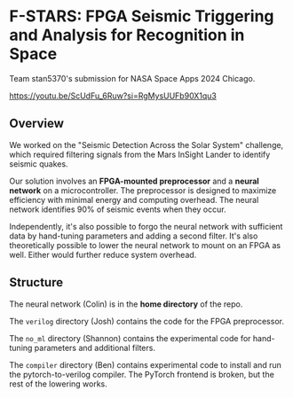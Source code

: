 # F-STARS: FPGA Seismic Triggering and Analysis for Recognition in Space

Team stan5370's submission for NASA Space Apps 2024 Chicago.

https://youtu.be/ScUdFu_6Ruw?si=RgMysUUFb90X1qu3

## Overview

We worked on the "Seismic Detection Across the Solar System" challenge, which required filtering signals from the Mars InSight Lander to identify seismic quakes.

Our solution involves an **FPGA-mounted preprocessor** and a **neural network** on a microcontroller. The preprocessor is designed to maximize efficiency with minimal energy and computing overhead. The neural network identifies 90% of seismic events when they occur.

Independently, it's also possible to forgo the neural network with sufficient data by hand-tuning parameters and adding a second filter. It's also theoretically possible to lower the neural network to mount on an FPGA as well. Either would further reduce system overhead.

## Structure

The neural network (Colin) is in the **home directory** of the repo.

The `verilog` directory (Josh) contains the code for the FPGA preprocessor.

The `no_ml` directory (Shannon) contains the experimental code for hand-tuning parameters and additional filters.

The `compiler` directory (Ben) contains experimental code to install and run the pytorch-to-verilog compiler. The PyTorch frontend is broken, but the rest of the lowering works.
